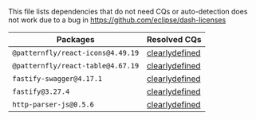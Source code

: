 This file lists dependencies that do not need CQs or auto-detection does not work due to a bug in https://github.com/eclipse/dash-licenses

| Packages | Resolved CQs |
| --- | --- |
| `@patternfly/react-icons@4.49.19` | [clearlydefined](https://clearlydefined.io/definitions/npm/npmjs/-/fastify/3.27.4) |
| `@patternfly/react-table@4.67.19` | [clearlydefined](https://clearlydefined.io/definitions/npm/npmjs/-/fastify/3.27.4) |
| `fastify-swagger@4.17.1` | [clearlydefined](https://clearlydefined.io/definitions/npm/npmjs/-/fastify-swagger/4.17.1) |
| `fastify@3.27.4` | [clearlydefined](https://clearlydefined.io/definitions/npm/npmjs/-/fastify/3.27.4) |
| `http-parser-js@0.5.6` | [clearlydefined](https://clearlydefined.io/definitions/npm/npmjs/-/http-parser-js/0.5.6) |
